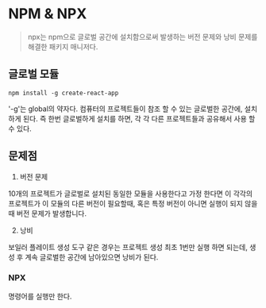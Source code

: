 # NPM & NPX

> npx는 npm으로 글로벌 공간에 설치함으로써 발생하는 버전 문제와 낭비 문제를 해결한 패키지 매니저다.

## 글로벌 모듈

```
npm install -g create-react-app
```

'-g'는 global의 약자다. 컴퓨터의 프로젝트들이 참조 할 수 있는 글로벌한 공간에, 설치 하게 된다. 즉 한번 글로벌하게 설치를 하면, 각 각 다른 프로젝트들과 공유해서 사용 할 수 있다.

## 문제점

1. 버전 문제

10개의 프로젝트가 글로벌로 설치된 동일한 모듈을 사용한다고 가정 한다면 이 각각의 프로젝트가 이 모듈의 다른 버전이 필요할때, 혹은 특정 버전이 아니면 실행이 되지 않을때 버전 문제가 발생합니다.

2. 낭비

보일러 플레이트 생성 도구 같은 경우는 프로젝트 생성 최초 1번만 실행 하면 되는데, 생성 후 계속 글로벌한 공간에 남아있으면 낭비가 된다.



### NPX

명령어를 실행만 한다.

